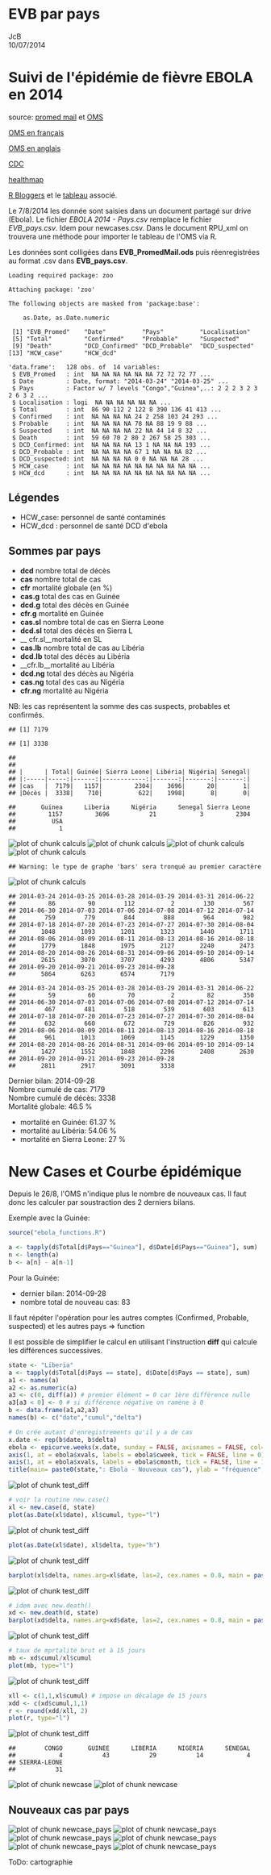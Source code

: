 # EVB par pays
JcB  
10/07/2014  

Suivi de l'épidémie de fièvre EBOLA en 2014
===========================================

source: [promed mail](http://www.promedmail.org) et [OMS](http://who.int/csr/don/2014_07_15_ebola/en/)

[OMS en français](http://who.int/csr/don/archive/disease/ebola/fr/)

[OMS en anglais](http://who.int/csr/don/archive/disease/ebola/en/)

[CDC](http://www.cdc.gov/vhf/ebola/)

[healthmap](http://www.healthmap.org/fr/)

[R Bloggers](http://www.r-bloggers.com/1-2-millions-deaths-by-ebola-projected-within-six-months/) et le [tableau](https://docs.google.com/spreadsheets/d/1GaQg5MgnwxlT_J447N3em8L8obNfwOMfAUEXD6oc4ck/edit#gid=0) associé.


Le 7/8/2014 les donnée sont saisies dans un document partagé sur drive (Ebola). Le fichier _EBOLA 2014 - Pays.csv_ remplace le fichier _EVB_pays.csv_. Idem pour newcases.csv. Dans le document RPU_xml on trouvera une méthode pour importer le tableau de l'OMS via R.

Les données sont colligées dans __EVB_PromedMail.ods__ puis réenregistrées au format .csv dans __EVB_pays.csv__.


```
Loading required package: zoo

Attaching package: 'zoo'

The following objects are masked from 'package:base':

    as.Date, as.Date.numeric
```

```
 [1] "EVB_Promed"    "Date"          "Pays"          "Localisation" 
 [5] "Total"         "Confirmed"     "Probable"      "Suspected"    
 [9] "Death"         "DCD_Confirmed" "DCD_Probable"  "DCD_suspected"
[13] "HCW_case"      "HCW_dcd"      
```

```
'data.frame':	128 obs. of  14 variables:
 $ EVB_Promed   : int  NA NA NA NA NA NA 72 72 72 77 ...
 $ Date         : Date, format: "2014-03-24" "2014-03-25" ...
 $ Pays         : Factor w/ 7 levels "Congo","Guinea",..: 2 2 2 3 2 3 2 6 3 2 ...
 $ Localisation : logi  NA NA NA NA NA NA ...
 $ Total        : int  86 90 112 2 122 8 390 136 41 413 ...
 $ Confirmed    : int  NA NA NA NA 24 2 258 103 24 293 ...
 $ Probable     : int  NA NA NA NA 78 NA 88 19 9 88 ...
 $ Suspected    : int  NA NA NA NA 22 NA 44 14 8 32 ...
 $ Death        : int  59 60 70 2 80 2 267 58 25 303 ...
 $ DCD_Confirmed: int  NA NA NA NA 13 1 NA NA NA 193 ...
 $ DCD_Probable : int  NA NA NA NA 67 1 NA NA NA 82 ...
 $ DCD_suspected: int  NA NA NA NA 0 0 NA NA NA 28 ...
 $ HCW_case     : int  NA NA NA NA NA NA NA NA NA NA ...
 $ HCW_dcd      : int  NA NA NA NA NA NA NA NA NA NA ...
```

Légendes
--------

- HCW_case: personnel de santé contaminés
- HCW_dcd : personnel de santé DCD d'ebola

Sommes par pays
---------------

- __dcd__ nombre total de décès
- __cas__ nombre total de cas
- __cfr__ mortalité globale (en %)
- __cas.g__ total des cas en Guinée
- __dcd.g__ total des décès en Guinée
- __cfr.g__ mortalité en Guinée
- __cas.sl__ nombre total de cas en Sierra Leone
- __dcd.sl__ total des décès en Sierra L
- __ cfr.sl__mortalité  en SL
- __cas.lb__ nombre total de cas au Libéria
- __dcd.lb__ total des décès au Libéria
- __cfr.lb__mortalité au Libéria
- __dcd.ng__ total des décès au Nigéria
- __cas.ng__ total des cas au Nigéria
- __cfr.ng__ mortalité au Nigéria

NB: les cas représentent la somme des cas suspects, probables et confirmés.


```
## [1] 7179
```

```
## [1] 3338
```

```
## 
## 
## |      | Total| Guinée| Sierra Leone| Libéria| Nigéria| Senegal|
## |:-----|-----:|------:|------------:|-------:|-------:|-------:|
## |cas   |  7179|   1157|         2304|    3696|      20|       1|
## |Décès |  3338|    710|          622|    1998|       8|       0|
```

```
##       Guinea      Liberia      Nigéria      Senegal Sierra Leone 
##         1157         3696           21            3         2304 
##          USA 
##            1
```

![plot of chunk calculs](./EVB_pays_files/figure-html/calculs1.png) ![plot of chunk calculs](./EVB_pays_files/figure-html/calculs2.png) ![plot of chunk calculs](./EVB_pays_files/figure-html/calculs3.png) ![plot of chunk calculs](./EVB_pays_files/figure-html/calculs4.png) 

```
## Warning: le type de graphe 'bars' sera tronqué au premier caractère
```

![plot of chunk calculs](./EVB_pays_files/figure-html/calculs5.png) 

```
## 2014-03-24 2014-03-25 2014-03-28 2014-03-29 2014-03-31 2014-06-22 
##         86         90        112          2        130        567 
## 2014-06-30 2014-07-03 2014-07-06 2014-07-08 2014-07-12 2014-07-14 
##        759        779        844        888        964        982 
## 2014-07-18 2014-07-20 2014-07-23 2014-07-27 2014-07-30 2014-08-04 
##       1048       1093       1201       1323       1440       1711 
## 2014-08-06 2014-08-09 2014-08-11 2014-08-13 2014-08-16 2014-08-18 
##       1779       1848       1975       2127       2240       2473 
## 2014-08-20 2014-08-26 2014-08-31 2014-09-06 2014-09-10 2014-09-14 
##       2615       3070       3707       4293       4806       5347 
## 2014-09-20 2014-09-21 2014-09-23 2014-09-28 
##       5864       6263       6574       7179
```

```
## 2014-03-24 2014-03-25 2014-03-28 2014-03-29 2014-03-31 2014-06-22 
##         59         60         70          2         82        350 
## 2014-06-30 2014-07-03 2014-07-06 2014-07-08 2014-07-12 2014-07-14 
##        467        481        518        539        603        613 
## 2014-07-18 2014-07-20 2014-07-23 2014-07-27 2014-07-30 2014-08-04 
##        632        660        672        729        826        932 
## 2014-08-06 2014-08-09 2014-08-11 2014-08-13 2014-08-16 2014-08-18 
##        961       1013       1069       1145       1229       1350 
## 2014-08-20 2014-08-26 2014-08-31 2014-09-06 2014-09-10 2014-09-14 
##       1427       1552       1848       2296       2408       2630 
## 2014-09-20 2014-09-21 2014-09-23 2014-09-28 
##       2811       2917       3091       3338
```
Dernier bilan: 2014-09-28  
Nombre cumulé de cas: $7179$  
Nombre cumulé de décès: $3338$  
Mortalité globale: $46.5$ %   
- mortalité en Guinée: $61.37$ %  
- mortalité au Libéria: $54.06$ %  
- mortalité en Sierra Leone: $27$ %  

New Cases et Courbe épidémique
==============================

Depuis le 26/8, l'OMS n'indique plus le nombre de nouveaux cas. Il faut donc les calculer par soustraction des 2 derniers bilans.

Exemple avec la Guinée:

```r
source("ebola_functions.R")

a <- tapply(d$Total[d$Pays=="Guinea"], d$Date[d$Pays=="Guinea"], sum)
n <- length(a)
b <- a[n] - a[n-1]
```
Pour la Guinée:  
- dernier bilan: 2014-09-28  
- nombre total de nouveau cas: 83

Il faut répéter l'opération pour les autres comptes (Confirmed, Probable, suspected) et les autres pays => function

Il est possible de simplifier le calcul en utilisant l'instruction __diff__ qui calcule les différences successives.


```r
state <- "Liberia"
a <- tapply(d$Total[d$Pays == state], d$Date[d$Pays == state], sum)
a1 <- names(a)
a2 <- as.numeric(a)
a3 <- c(0, diff(a)) # premier élément = 0 car 1ère différence nulle
a3[a3 < 0] <- 0 # si différence négative on ramène à 0
b <- data.frame(a1,a2,a3)
names(b) <- c("date","cumul","delta")

# On crée autant d'enregistrements qu'il y a de cas
x.date <- rep(b$date, b$delta)
ebola <- epicurve.weeks(x.date, sunday = FALSE, axisnames = FALSE, col="#A8DDB5")
axis(1, at = ebola$xvals, labels = ebola$cweek, tick = FALSE, line = 0)
axis(1, at = ebola$xvals, labels = ebola$cmonth, tick = FALSE, line = 1)
title(main= paste0(state,": Ebola - Nouveaux cas"), ylab = "fréquence", xlab = "2014 - semaines")
```

![plot of chunk test_diff](./EVB_pays_files/figure-html/test_diff1.png) 

```r
# voir la routine new.case()
xl <- new.case(d, state)
plot(as.Date(xl$date), xl$cumul, type="l")
```

![plot of chunk test_diff](./EVB_pays_files/figure-html/test_diff2.png) 

```r
plot(as.Date(xl$date), xl$delta, type="h")
```

![plot of chunk test_diff](./EVB_pays_files/figure-html/test_diff3.png) 

```r
barplot(xl$delta, names.arg=xl$date, las=2, cex.names = 0.8, main = paste0(state," - Nouveaux cas"))
```

![plot of chunk test_diff](./EVB_pays_files/figure-html/test_diff4.png) 

```r
# idem avec new.death()
xd <- new.death(d, state)
barplot(xd$delta, names.arg=xd$date, las=2, cex.names = 0.8, main = paste0(state," - Nouveaux Décès"))
```

![plot of chunk test_diff](./EVB_pays_files/figure-html/test_diff5.png) 

```r
# taux de mprtalité brut et à 15 jours
mb <- xd$cumul/xl$cumul
plot(mb, type="l")
```

![plot of chunk test_diff](./EVB_pays_files/figure-html/test_diff6.png) 

```r
xll <- c(1,1,xl$cumul) # impose un décalage de 15 jours
xdd <- c(xd$cumul,1,1)
r <- round(xdd/xll, 2)
plot(r, type="l")
```

![plot of chunk test_diff](./EVB_pays_files/figure-html/test_diff7.png) 




```
##        CONGO       GUINEE      LIBERIA      NIGERIA      SENEGAL 
##            4           43           29           14            4 
## SIERRA-LEONE 
##           31
```

![plot of chunk newcase](./EVB_pays_files/figure-html/newcase1.png) ![plot of chunk newcase](./EVB_pays_files/figure-html/newcase2.png) 

Nouveaux cas par pays
---------------------
![plot of chunk newcase_pays](./EVB_pays_files/figure-html/newcase_pays1.png) ![plot of chunk newcase_pays](./EVB_pays_files/figure-html/newcase_pays2.png) ![plot of chunk newcase_pays](./EVB_pays_files/figure-html/newcase_pays3.png) ![plot of chunk newcase_pays](./EVB_pays_files/figure-html/newcase_pays4.png) ![plot of chunk newcase_pays](./EVB_pays_files/figure-html/newcase_pays5.png) ![plot of chunk newcase_pays](./EVB_pays_files/figure-html/newcase_pays6.png) 

ToDo: cartographie
